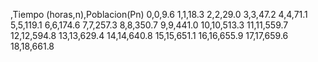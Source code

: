 ,Tiempo (horas,n),Poblacion(Pn)
0,0,9.6
1,1,18.3
2,2,29.0
3,3,47.2
4,4,71.1
5,5,119.1
6,6,174.6
7,7,257.3
8,8,350.7
9,9,441.0
10,10,513.3
11,11,559.7
12,12,594.8
13,13,629.4
14,14,640.8
15,15,651.1
16,16,655.9
17,17,659.6
18,18,661.8
